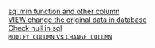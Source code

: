 [sql min function and other column](https://stackoverflow.com/a/40794224)  
[VIEW change the original data in database](https://stackoverflow.com/a/2648600/10928027)  
[Check null in sql](https://stackoverflow.com/a/3369052/10928027)  
[`MODIFY COLUMN` vs `CHANGE COLUMN`](https://stackoverflow.com/a/14767467)
